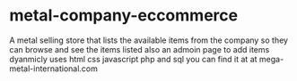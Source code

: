 # metal-company-eccommerce
A metal selling store that lists the available items from the
company so they can browse and see the items listed also an 
admoin page to add items dyanmicly uses html css javascript php 
and sql
you can find it at at mega-metal-international.com
